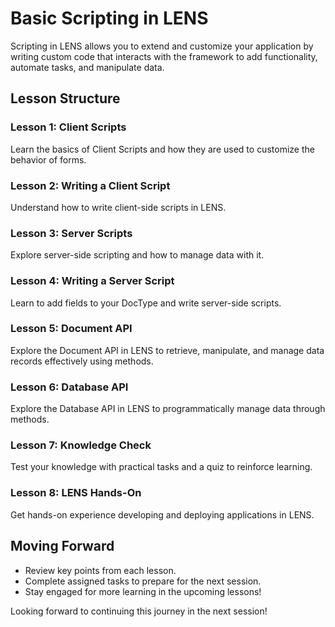 # Basic Scripting in LENS

Scripting in LENS allows you to extend and customize your application by writing custom code that interacts with the framework to add functionality, automate tasks, and manipulate data.

## Lesson Structure

### Lesson 1: Client Scripts

Learn the basics of Client Scripts and how they are used to customize the behavior of forms.

### Lesson 2: Writing a Client Script

Understand how to write client-side scripts in LENS.

### Lesson 3: Server Scripts

Explore server-side scripting and how to manage data with it.

### Lesson 4: Writing a Server Script

Learn to add fields to your DocType and write server-side scripts.

### Lesson 5: Document API

Explore the Document API in LENS to retrieve, manipulate, and manage data records effectively using methods.

### Lesson 6: Database API

Explore the Database API in LENS to programmatically manage data through methods.

### Lesson 7: Knowledge Check

Test your knowledge with practical tasks and a quiz to reinforce learning.

### Lesson 8: LENS Hands-On

Get hands-on experience developing and deploying applications in LENS.

## Moving Forward

-   Review key points from each lesson.
-   Complete assigned tasks to prepare for the next session.
-   Stay engaged for more learning in the upcoming lessons!

Looking forward to continuing this journey in the next session!
<!--stackedit_data:
eyJoaXN0b3J5IjpbNTIxMTU1OTA1LDEzMTc4MTYxNywtMTQyNT
U4OTk1Myw3MTA5MTA2NjQsLTEzNDYwMzcwNTJdfQ==
-->
